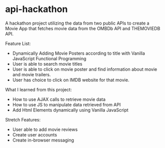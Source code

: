 # api-hackathon
A hackathon project utilizing the data from two public APIs to create a Movie App that fetches movie data from the OMBDb API and THEMOVIEDB API.


Feature List:
* Dynamically Adding Movie Posters according to title with Vanilla JavaScript Functional Programming
* User is able to search movie titles 
* User is able to click on movie poster and find information about movie and movie trailers.
* User has choice to click on IMDB website for that movie.

What I learned from this project:
* How to use AJAX calls to retrieve movie data
* How to use JS to manipulate data retrieved from API
* Add Html Elements dynamically using Vanilla JavaScript

Stretch Features:
* User able to add movie reviews
* Create user accounts
* Create in-browser messaging
